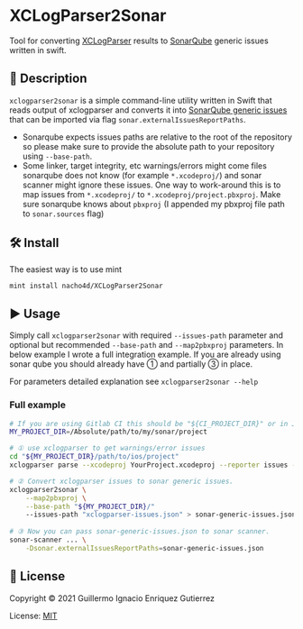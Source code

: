# XCLogParser2Sonar

Tool for converting [XCLogParser](https://github.com/MobileNativeFoundation/XCLogParser) results to [SonarQube](https://www.sonarqube.org) generic issues written in swift.

## 📝 Description

`xclogparser2sonar` is a simple command-line utility written in Swift that reads output of xclogparser and converts it into [SonarQube generic issues](https://docs.sonarqube.org/latest/analysis/generic-issue/) that can be imported via flag `sonar.externalIssuesReportPaths`.

- Sonarqube expects issues paths are relative to the root of the repository so please make sure to provide the absolute path to your repository using `--base-path`.
- Some linker, target integrity, etc warnings/errors might come files sonarqube does not know (for example `*.xcodeproj/`) and sonar scanner might ignore these issues. One way to work-around this is to map issues from `*.xcodeproj/` to `*.xcodeproj/project.pbxproj`. Make sure sonarqube knows about `pbxproj` (I appended my pbxproj file path to `sonar.sources` flag) 

## 🛠 Install

The easiest way is to use mint

```bash
mint install nacho4d/XCLogParser2Sonar
```

## ▶️ Usage

Simply call `xclogparser2sonar` with required `--issues-path` parameter and optional but recommended `--base-path` and `--map2pbxproj` parameters. In below example I wrote a full integration example. If you are already using sonar qube you should already have ① and partially ③ in place. 

For parameters detailed explanation see `xclogparser2sonar --help`

### Full example

```bash
# If you are using Gitlab CI this should be "${CI_PROJECT_DIR}" or in Jenkins "${WORKSPACE}/YourProjectRoot"...
MY_PROJECT_DIR=/Absolute/path/to/my/sonar/project

# ① use xclogparser to get warnings/error issues
cd "${MY_PROJECT_DIR}/path/to/ios/project"
xclogparser parse --xcodeproj YourProject.xcodeproj --reporter issues --output xclogparser-issues.json

# ② Convert xclogparser issues to sonar generic issues. 
xclogparser2sonar \
    --map2pbxproj \
    --base-path "${MY_PROJECT_DIR}/" 
    --issues-path "xclogparser-issues.json" > sonar-generic-issues.json
 
# ③ Now you can pass sonar-generic-issues.json to sonar scanner.
sonar-scanner ... \
    -Dsonar.externalIssuesReportPaths=sonar-generic-issues.json
```


## 📄 License

Copyright © 2021 Guillermo Ignacio Enriquez Gutierrez

License: [MIT](LICENSE)
